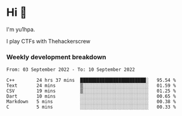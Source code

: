 # Hi 👋

I'm yu1hpa.

I play CTFs with Thehackerscrew

### Weekly development breakdown

<!--START_SECTION:waka-->

```text
From: 03 September 2022 - To: 10 September 2022

C++        24 hrs 37 mins  ████████████████████████░   95.54 %
Text       24 mins         ▒░░░░░░░░░░░░░░░░░░░░░░░░   01.59 %
CSV        19 mins         ▒░░░░░░░░░░░░░░░░░░░░░░░░   01.25 %
Dart       10 mins         ░░░░░░░░░░░░░░░░░░░░░░░░░   00.65 %
Markdown   5 mins          ░░░░░░░░░░░░░░░░░░░░░░░░░   00.38 %
C          5 mins          ░░░░░░░░░░░░░░░░░░░░░░░░░   00.33 %
```

<!--END_SECTION:waka-->

